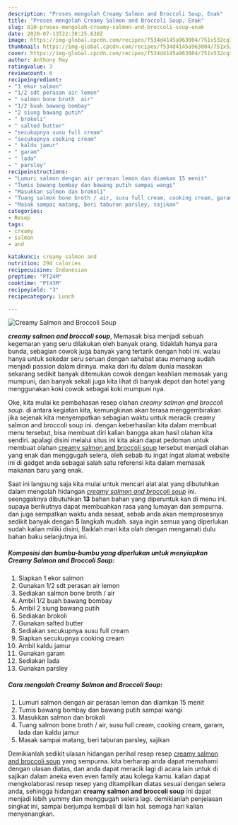 ```yaml
---
description: "Proses mengolah Creamy Salmon and Broccoli Soup, Enak"
title: "Proses mengolah Creamy Salmon and Broccoli Soup, Enak"
slug: 810-proses-mengolah-creamy-salmon-and-broccoli-soup-enak
date: 2020-07-13T22:38:25.630Z
image: https://img-global.cpcdn.com/recipes/f534d4145a963004/751x532cq70/creamy-salmon-and-broccoli-soup-foto-resep-utama.jpg
thumbnail: https://img-global.cpcdn.com/recipes/f534d4145a963004/751x532cq70/creamy-salmon-and-broccoli-soup-foto-resep-utama.jpg
cover: https://img-global.cpcdn.com/recipes/f534d4145a963004/751x532cq70/creamy-salmon-and-broccoli-soup-foto-resep-utama.jpg
author: Anthony May
ratingvalue: 3
reviewcount: 6
recipeingredient:
- "1 ekor salmon"
- "1/2 sdt perasan air lemon"
- " salmon bone broth  air"
- "1/2 buah bawang bombay"
- "2 siung bawang putih"
- " brokoli"
- " salted butter"
- "secukupnya susu full cream"
- "secukupnya cooking cream"
- " kaldu jamur"
- " garam"
- " lada"
- " parsley"
recipeinstructions:
- "Lumuri salmon dengan air perasan lemon dan diamkan 15 menit"
- "Tumis bawang bombay dan bawang putih sampai wangi"
- "Masukkan salmon dan brokoli"
- "Tuang salmon bone broth / air, susu full cream, cooking cream, garam, lada dan kaldu jamur"
- "Masak sampai matang, beri taburan parsley, sajikan"
categories:
- Resep
tags:
- creamy
- salmon
- and

katakunci: creamy salmon and 
nutrition: 294 calories
recipecuisine: Indonesian
preptime: "PT24M"
cooktime: "PT43M"
recipeyield: "3"
recipecategory: Lunch

---
```



![Creamy Salmon and Broccoli Soup](https://img-global.cpcdn.com/recipes/f534d4145a963004/751x532cq70/creamy-salmon-and-broccoli-soup-foto-resep-utama.jpg)

<b><i>creamy salmon and broccoli soup</i></b>, Memasak bisa menjadi sebuah kegemaran yang seru dilakukan oleh banyak orang. tidaklah hanya para bunda, sebagian cowok juga banyak yang tertarik dengan hobi ini. walau hanya untuk sekedar seru seruan dengan sahabat atau memang sudah menjadi passion dalam dirinya. maka dari itu dalam dunia masakan sekarang sedikit banyak ditemukan cowok dengan keahlian memasak yang mumpuni, dan banyak sekali juga kita lihat di banyak depot dan hotel yang menggunakan koki cowok sebagai koki mumpuni nya.

Oke, kita mulai ke pembahasan resep olahan <i>creamy salmon and broccoli soup</i>. di antara kegiatan kita, kemungkinan akan terasa menggembirakan jika sejenak kita menyempatkan sebagian waktu untuk meracik creamy salmon and broccoli soup ini. dengan keberhasilan kita dalam membuat menu tersebut, bisa membuat diri kalian bangga akan hasil olahan kita sendiri. apalagi disini melalui situs ini kita akan dapat pedoman untuk membuat olahan <u>creamy salmon and broccoli soup</u> tersebut menjadi olahan yang enak dan menggugah selera, oleh sebab itu ingat ingat alamat website ini di gadget anda sebagai salah satu referensi kita dalam memasak makanan baru yang enak.




Saat ini langsung saja kita mulai untuk mencari alat alat yang dibutuhkan dalam mengolah hidangan <u><i>creamy salmon and broccoli soup</i></u> ini. seenggaknya dibutuhkan <b>13</b> bahan bahan yang diperuntuk kan di menu ini. supaya berikutnya dapat membuahkan rasa yang lumayan dan sempurna. dan juga sempatkan waktu anda sesaat, sebab anda akan memprosesnya sedikit banyak dengan <b>5</b> langkah mudah. saya ingin semua yang diperlukan sudah kalian miliki disini, Baiklah mari kita olah dengan mengamati dulu bahan baku selanjutnya ini.

<!--inarticleads1-->

##### Komposisi dan bumbu-bumbu yang diperlukan untuk menyiapkan Creamy Salmon and Broccoli Soup:

1. Siapkan 1 ekor salmon
1. Gunakan 1/2 sdt perasan air lemon
1. Sediakan  salmon bone broth / air
1. Ambil 1/2 buah bawang bombay
1. Ambil 2 siung bawang putih
1. Sediakan  brokoli
1. Gunakan  salted butter
1. Sediakan secukupnya susu full cream
1. Siapkan secukupnya cooking cream
1. Ambil  kaldu jamur
1. Gunakan  garam
1. Sediakan  lada
1. Gunakan  parsley




<!--inarticleads2-->

##### Cara mengolah Creamy Salmon and Broccoli Soup:

1. Lumuri salmon dengan air perasan lemon dan diamkan 15 menit
1. Tumis bawang bombay dan bawang putih sampai wangi
1. Masukkan salmon dan brokoli
1. Tuang salmon bone broth / air, susu full cream, cooking cream, garam, lada dan kaldu jamur
1. Masak sampai matang, beri taburan parsley, sajikan




Demikianlah sedikit ulasan hidangan perihal resep resep <u>creamy salmon and broccoli soup</u> yang sempurna. kita berharap anda dapat memahami dengan ulasan diatas, dan anda dapat meracik lagi di acara lain untuk di sajikan dalam aneka even even family atau kolega kamu. kalian dapat mengkolaborasi resep resep yang ditampilkan diatas sesuai dengan selera anda, sehingga hidangan <b>creamy salmon and broccoli soup</b> ini dapat menjadi lebih yummy dan menggugah selera lagi. demikianlah penjelasan singkat ini, sampai berjumpa kembali di lain hal. semoga hari kalian menyenangkan.
